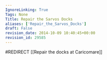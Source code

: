 ```yaml
---
IgnoreLinking: True
Tags: None
Title: Repair the Sarvos Docks
aliases: ['Repair_the_Sarvos_Docks']
draft: False
revision_date: 2014-10-09 10:40:45+00:00
revision_id: 29585
---
```


#REDIRECT [[Repair the docks at Caricomare]]